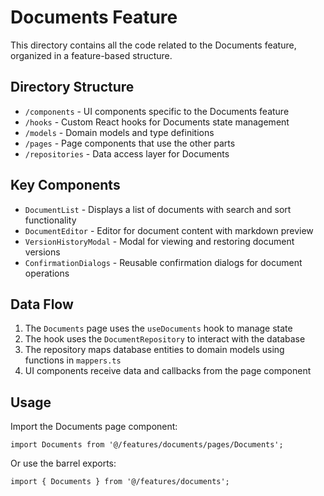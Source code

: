 # Documents Feature

This directory contains all the code related to the Documents feature, organized in a feature-based structure.

## Directory Structure

- `/components` - UI components specific to the Documents feature
- `/hooks` - Custom React hooks for Documents state management
- `/models` - Domain models and type definitions
- `/pages` - Page components that use the other parts
- `/repositories` - Data access layer for Documents

## Key Components

- `DocumentList` - Displays a list of documents with search and sort functionality
- `DocumentEditor` - Editor for document content with markdown preview
- `VersionHistoryModal` - Modal for viewing and restoring document versions
- `ConfirmationDialogs` - Reusable confirmation dialogs for document operations

## Data Flow

1. The `Documents` page uses the `useDocuments` hook to manage state
2. The hook uses the `DocumentRepository` to interact with the database
3. The repository maps database entities to domain models using functions in `mappers.ts`
4. UI components receive data and callbacks from the page component

## Usage

Import the Documents page component:

```tsx
import Documents from '@/features/documents/pages/Documents';
```

Or use the barrel exports:

```tsx
import { Documents } from '@/features/documents';
``` 